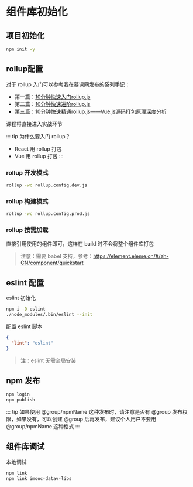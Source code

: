 # 组件库初始化

## 项目初始化

```bash
npm init -y
```

## rollup配置

对于 rollup 入门可以参考我在慕课网发布的系列手记：

- 第一篇：[10分钟快速入门rollup.js](https://www.imooc.com/article/262083)
- 第二篇：[10分钟快速进阶rollup.js](https://www.imooc.com/article/263597)
- 第三篇：[10分钟快速精通rollup.js——Vue.js源码打包原理深度分析](https://www.imooc.com/article/264074)

课程将直接进入实战环节

::: tip
为什么要入门 rollup？
- React 用 rollup 打包
- Vue 用 rollup 打包
:::

### rollup 开发模式

```bash
rollup -wc rollup.config.dev.js
```

### rollup 构建模式

```bash
rollup -wc rollup.config.prod.js
```

### rollup 按需加载

直接引用使用的组件即可，这样在 build 时不会将整个组件库打包

> 注意：需要 babel 支持，参考：https://element.eleme.cn/#/zh-CN/component/quickstart

## eslint 配置

eslint 初始化

```bash
npm i -D eslint
./node_modules/.bin/eslint --init
```

配置 eslint 脚本

```json
{
  "lint": "eslint"
}
```

> 注：eslint 无需全局安装

## npm 发布

```bash
npm login
npm publish
```

::: tip
如果使用 @group/npmName 这种发布时，请注意是否有 @group 发布权限，如果没有，可以创建 @group 后再发布，建议个人用户不要用 @group/npmName 这种格式 
:::

## 组件库调试

本地调试

```bash
npm link
npm link imooc-datav-libs
```
